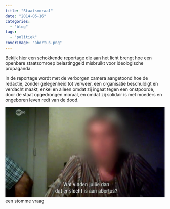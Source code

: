 ```yaml
---
title: "Staatsmoraal"
date: "2014-05-16"
categories: 
  - "blog"
tags: 
  - "politiek"
coverImage: "abortus.png"
---
```


Bekijk [hier](http://www.deredactie.be/cm/vrtnieuws/videozone/programmas/koppen/EP_140515_Koppen?video=1.1969006 "Koppen") een schokkende reportage die aan het licht brengt hoe een openbare staatsomroep belastinggeld misbruikt voor ideologische propaganda.

In de reportage wordt met de verborgen camera aangetoond hoe de redactie, zonder gelegenheid tot verweer, een organisatie beschuldigt en verdacht maakt, enkel en alleen omdat zij ingaat tegen een onstpoorde, door de staat opgedrongen moraal, en omdat zij solidair is met moeders en ongeboren leven redt van de dood.

![een stomme vraag, lijkt me?](images/abortus.png?w=525) een stomme vraag
